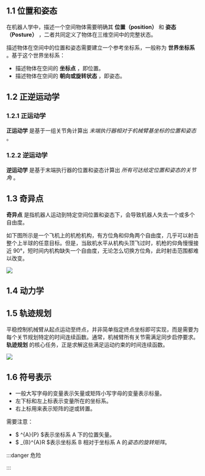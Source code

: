 ## 1.1 位置和姿态
在机器人学中，描述一个空间物体需要明确其 **位置（position）** 和 **姿态（Posture）** ，二者共同定义了物体在三维空间中的完整状态。

描述物体在空间中的位置和姿态需要建立一个参考坐标系，一般称为 **世界坐标系** 。基于这个世界坐标系：

+ 描述物体在空间的 **坐标点** ，即位置。
+ 描述物体在空间的 **朝向或旋转状态** ，即姿态。

## 1.2 正逆运动学
### 1.2.1 正运动学
**正运动学** 是基于一组关节角计算出 _末端执行器相对于机械臂基坐标的位置和姿态_ 。

### 1.2.2 逆运动学
**逆运动学** 是基于末端执行器的位置和姿态计算出 _所有可达给定位置和姿态的关节角_ 。

## 1.3 奇异点
**奇异点** 是指机器人运动到特定空间位置和姿态下，会导致机器人失去一个或多个自由度。

如下图所示是一个飞机上的机枪机构，有方位角和仰角两个自由度，几乎可以射击整个上半球的任意目标。但是，当敌机水平从机构头顶飞过时，机枪的仰角慢慢接近 90°，短时间内机构缺失一个自由度，无论怎么切换方位角，此时射击范围都难以改变。

![](https://tonmoon.obs.cn-east-3.myhuaweicloud.com/img/tonmoon/20250718215518309.png)

## 1.4 动力学


## 1.5 轨迹规划
平稳控制机械臂从起点运动至终点，并非简单指定终点坐标即可实现，而是需要为每个关节规划特定的时间连续函数。通常，机械臂所有关节需满足同步启停要求。 **轨迹规划** 的核心任务，正是求解这些满足运动约束的时间连续函数。

![](https://tonmoon.obs.cn-east-3.myhuaweicloud.com/img/tonmoon/20250718221046317.png)

## 1.6 符号表示
+ 一般大写字母的变量表示矢量或矩阵小写字母的变量表示标量。
+ 左下标和左上标表示变量所在的坐标系。
+ 右上标用来表示矩阵的逆或转置。

需要注意：

+ $ ^{A}{P} $表示坐标系 A 下的位置矢量。
+ $ _{B}^{A}R
 $表示坐标系 B 相对于坐标系 A 的*姿态的旋转矩阵*。

:::danger
危险

:::


